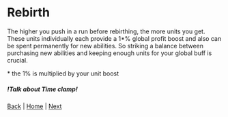 # Rebirth
The higher you push in a run before rebirthing, the more units you get.
These units individually each provide a 1*% global profit boost and also can be spent permanently for new abilities.
So striking a balance between purchasing new abilities and keeping enough units for your global buff is crucial.

\* the 1% is multiplied by your unit boost

##### !Talk about Time clamp!


[Back](Ability%20Deck.md) | [Home](../README.md) | [Next](../Gameplay%20Guide/New%20Game.md)